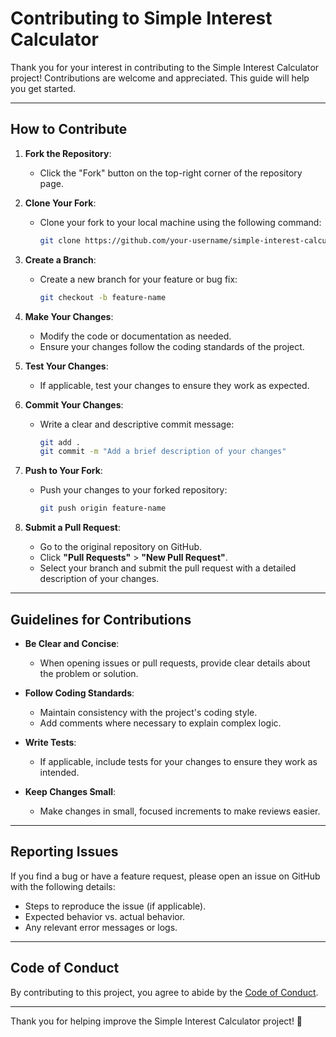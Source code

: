 # Contributing to Simple Interest Calculator

Thank you for your interest in contributing to the Simple Interest Calculator project! Contributions are welcome and appreciated. This guide will help you get started.

---

## How to Contribute

1. **Fork the Repository**:
   - Click the "Fork" button on the top-right corner of the repository page.

2. **Clone Your Fork**:
   - Clone your fork to your local machine using the following command:
     ```bash
     git clone https://github.com/your-username/simple-interest-calculator.git
     ```

3. **Create a Branch**:
   - Create a new branch for your feature or bug fix:
     ```bash
     git checkout -b feature-name
     ```

4. **Make Your Changes**:
   - Modify the code or documentation as needed.
   - Ensure your changes follow the coding standards of the project.

5. **Test Your Changes**:
   - If applicable, test your changes to ensure they work as expected.

6. **Commit Your Changes**:
   - Write a clear and descriptive commit message:
     ```bash
     git add .
     git commit -m "Add a brief description of your changes"
     ```

7. **Push to Your Fork**:
   - Push your changes to your forked repository:
     ```bash
     git push origin feature-name
     ```

8. **Submit a Pull Request**:
   - Go to the original repository on GitHub.
   - Click **"Pull Requests"** > **"New Pull Request"**.
   - Select your branch and submit the pull request with a detailed description of your changes.

---

## Guidelines for Contributions

- **Be Clear and Concise**:
  - When opening issues or pull requests, provide clear details about the problem or solution.
  
- **Follow Coding Standards**:
  - Maintain consistency with the project's coding style.
  - Add comments where necessary to explain complex logic.

- **Write Tests**:
  - If applicable, include tests for your changes to ensure they work as intended.

- **Keep Changes Small**:
  - Make changes in small, focused increments to make reviews easier.

---

## Reporting Issues

If you find a bug or have a feature request, please open an issue on GitHub with the following details:
- Steps to reproduce the issue (if applicable).
- Expected behavior vs. actual behavior.
- Any relevant error messages or logs.

---

## Code of Conduct

By contributing to this project, you agree to abide by the [Code of Conduct](CODE_OF_CONDUCT.md).

---

Thank you for helping improve the Simple Interest Calculator project! 🚀

